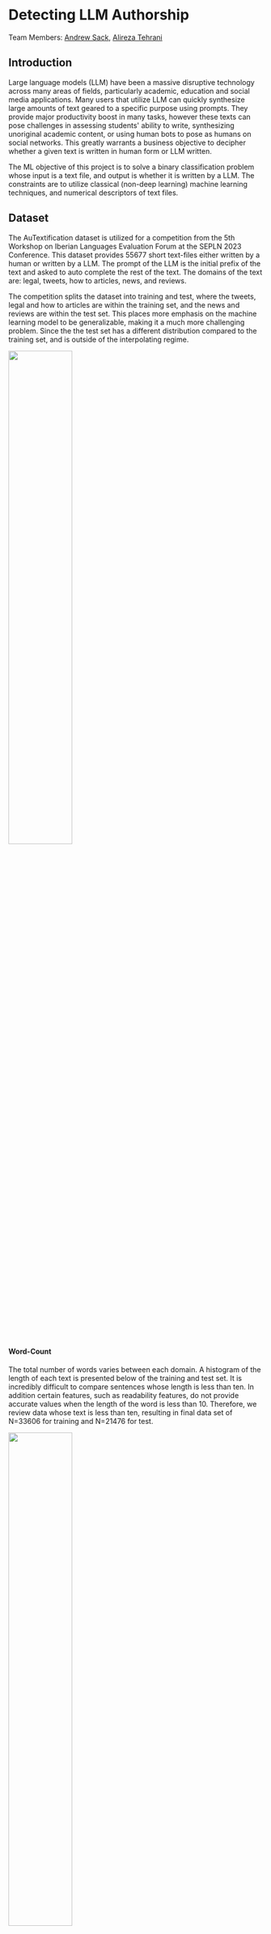 # Detecting LLM Authorship

Team Members: [Andrew Sack](https://github.com/andrew-sack), [Alireza Tehrani](https://github.com/Ali-Tehrani)

## Introduction
Large language models (LLM) have been a massive disruptive technology across many areas of fields, particularly academic, education and social media applications. 
Many users that utilize LLM can quickly synthesize large amounts of text geared to a specific purpose using prompts. They provide major productivity boost in many tasks, however
these texts can pose challenges in assessing students' ability to write, synthesizing unoriginal academic content, or using human bots to pose as humans on social networks.
This greatly warrants a business objective to decipher whether a given text is written in human form or LLM written. 

The ML objective of this project is to solve a binary classification problem whose input is a text file, and output is whether it is written by a LLM. The constraints are
to utilize classical (non-deep learning) machine learning techniques, and numerical descriptors of text files.

## Dataset
The AuTextification dataset is utilized for a competition from the 5th Workshop on Iberian Languages Evaluation Forum at the SEPLN 2023 Conference. 
This dataset provides 55677 short text-files either written by a human or written by a LLM. The prompt of the LLM is the initial prefix of the text and asked to auto complete the rest of the text.
The domains of the text are: legal, tweets, how to articles, news, and reviews.  

The competition splits the dataset into training and test, where the tweets, legal and how to articles are 
within the training set, and the news and reviews are within the test set.  This places more emphasis on the machine learning model to be generalizable, making it a much more challenging problem. Since the the test set has a different distribution compared to the training set, and is
outside of the interpolating regime.

<img src="https://github.com/user-attachments/assets/9366d669-07e8-4087-bc99-80967cfd2ec9" width=50% height=50%>

#### Word-Count
The total number of words varies between each domain. A histogram of the length of each text is presented below of the training and test set. It is incredibly difficult to compare sentences whose length is less than ten. 
In addition certain features, such as readability features, do not provide accurate values when the length of the word is less than 10. Therefore, we review data whose text is less than ten, resulting in final data set of N=33606 for training and N=21476 for test.  

<img src="https://github.com/user-attachments/assets/76b15380-67fa-4f61-8897-002f661d6d66" width=50% height=50%>

The following illustrates the word-count per domain of the training and test set. The tweet shows the lowest amount of word count, and all other domains shows high frequency of word-count between 60-80. 

<img src="https://github.com/user-attachments/assets/9b4e23fc-7635-408f-bbc5-bef03022a795" width=75% height=75%>

## Feature Selection

Different description of the text file is computed resulting in a total list of 316 features. We consider a wide variety of features ranging from simple features that include:

- Total amount of (unique) words
- Relative frequencies of different punctuation, and letters.
- The average length of words and sentences.
- Lexical diversity of the text, defined as the total number of unique words divided by the total number of words.
- The number of emotional words used, obtained from the(EmoLex) Word-Emotion Association Lexicon dataset.
- The number of common words used, obtained from the COCA Word Frequency dataset.

In addition, we employed some existing natural language processing libraries to extract features, including:

- The text's polarity (positive, neutral or negative feeling of the text), and its sentiment (personal opinion, and factual information)
- The grade-level or years of education needed to understand the text
- The relative frequency of vowel sounds.  

The following outlines two of our features, based on generated and human data:


## Model Selection and Results

We utilized four very common machine learning mdoels to predict binary classification problems: random forest, Light Gradient Boosting Machine (Light-GBM), and feed-forward neural networks (FFNN). 
We remove 10/% of our training dataset as a hold-out set for comparing whether our model performs well on the non-interpolating regime from the initial test-set and from the interpolating regime. 


#### Random Forest
  We utilize a random forest from scikit-learn package.  All 316 features were utilized, and only a single hyper-parameter was utilized: the number of estimators. The value for the number of estimators was found to be 100.  The accuracies was found to be 0.79\% on the validation set and 64\% on the test set. The confusion plot of the validation is shown below, illustrating relatively the same level of false negatives and positives.
  
  <img src="https://github.com/user-attachments/assets/8763e686-5548-405d-a946-fbeb39d2915a" width=75% height=75%>

Whereas, the confusion plot of the test set is shown below,, illustrating much more false negatives than false positives.

  <img src="https://github.com/user-attachments/assets/dd3badaa-cbe2-49c5-b501-b3cbc64b6038" width=75% height=75%>

#### FFNN

#### Light-GBM 


## File Descriptions

- [Data Folder](./Data/) : Folder that contains all of the datasets (both raw and clean).

